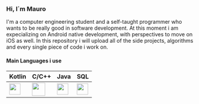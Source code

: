 ### Hi, I´m Mauro

I'm a computer engineering student and a self-taught programmer who wants to be really good in software development. At this moment i am expecializing on Android native development, with perspectives to move on iOS as well. In this repository i will upload all of the side projects, algorithms and every single piece of code i work on.

#### Main Languages i use

| Kotlin  | C/C++ | Java | SQL | 
| ------------- | ------------- |------------- | ------------- |
| <img height="30px" src="https://upload.wikimedia.org/wikipedia/commons/0/06/Kotlin_Icon.svg">  | <img height="35px" src="https://upload.wikimedia.org/wikipedia/commons/1/18/ISO_C%2B%2B_Logo.svg"> |  <img height="30px" src="https://cdn.svgporn.com/logos/sass.svg"> | <img height="30px" src="https://cdn.svgporn.com/logos/html-5.svg"> 
